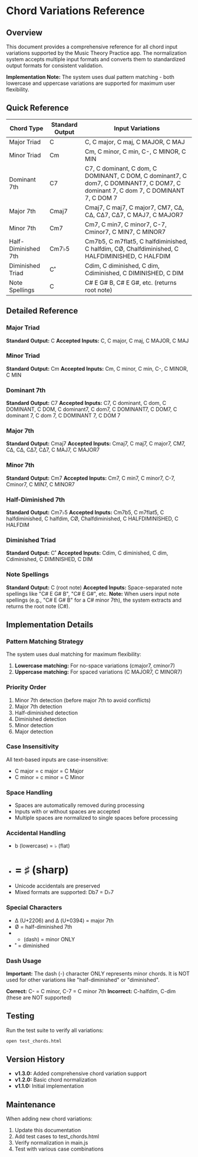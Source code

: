 # Chord Variations Reference

## Overview

This document provides a comprehensive reference for all chord input variations supported by the Music Theory Practice app. The normalization system accepts multiple input formats and converts them to standardized output formats for consistent validation.

**Implementation Note:** The system uses dual pattern matching - both lowercase and uppercase variations are supported for maximum user flexibility.

## Quick Reference

| Chord Type | Standard Output | Input Variations |
|------------|----------------|------------------|
| Major Triad | C | C, C major, C maj, C MAJOR, C MAJ |
| Minor Triad | Cm | Cm, C minor, C min, C-, C MINOR, C MIN |
| Dominant 7th | C7 | C7, C dominant, C dom, C DOMINANT, C DOM, C dominant7, C dom7, C DOMINANT7, C DOM7, C dominant 7, C dom 7, C DOMINANT 7, C DOM 7 |
| Major 7th | Cmaj7 | Cmaj7, C maj7, C major7, CM7, C∆, CΔ, C∆7, CΔ7, C MAJ7, C MAJOR7 |
| Minor 7th | Cm7 | Cm7, C min7, C minor7, C-7, Cminor7, C MIN7, C MINOR7 |
| Half-Diminished 7th | Cm7♭5 | Cm7b5, C m7flat5, C halfdiminished, C halfdim, CØ, Chalfdiminished, C HALFDIMINISHED, C HALFDIM |
| Diminished Triad | C˚ | Cdim, C diminished, C dim, Cdiminished, C DIMINISHED, C DIM |
| Note Spellings | C | C# E G# B, C# E G#, etc. (returns root note) |

## Detailed Reference

### Major Triad
**Standard Output:** C
**Accepted Inputs:** C, C major, C maj, C MAJOR, C MAJ

### Minor Triad  
**Standard Output:** Cm
**Accepted Inputs:** Cm, C minor, C min, C-, C MINOR, C MIN

### Dominant 7th
**Standard Output:** C7
**Accepted Inputs:** C7, C dominant, C dom, C DOMINANT, C DOM, C dominant7, C dom7, C DOMINANT7, C DOM7, C dominant 7, C dom 7, C DOMINANT 7, C DOM 7

### Major 7th
**Standard Output:** Cmaj7
**Accepted Inputs:** Cmaj7, C maj7, C major7, CM7, C∆, CΔ, C∆7, CΔ7, C MAJ7, C MAJOR7

### Minor 7th
**Standard Output:** Cm7
**Accepted Inputs:** Cm7, C min7, C minor7, C-7, Cminor7, C MIN7, C MINOR7

### Half-Diminished 7th
**Standard Output:** Cm7♭5
**Accepted Inputs:** Cm7b5, C m7flat5, C halfdiminished, C halfdim, CØ, Chalfdiminished, C HALFDIMINISHED, C HALFDIM

### Diminished Triad
**Standard Output:** C˚
**Accepted Inputs:** Cdim, C diminished, C dim, Cdiminished, C DIMINISHED, C DIM

### Note Spellings
**Standard Output:** C (root note)
**Accepted Inputs:** Space-separated note spellings like "C# E G# B", "C# E G#", etc.
**Note:** When users input note spellings (e.g., "C# E G# B" for a C# minor 7th), the system extracts and returns the root note (C#).

## Implementation Details

### Pattern Matching Strategy
The system uses dual matching for maximum flexibility:

1. **Lowercase matching:** For no-space variations (cmajor7, cminor7)
2. **Uppercase matching:** For spaced variations (C MAJOR7, C MINOR7)

### Priority Order
1. Minor 7th detection (before major 7th to avoid conflicts)
2. Major 7th detection
3. Half-diminished detection
4. Diminished detection
5. Minor detection
6. Major detection

### Case Insensitivity
All text-based inputs are case-insensitive:
- C major = c major = C Major
- C minor = c minor = C Minor

### Space Handling
- Spaces are automatically removed during processing
- Inputs with or without spaces are accepted
- Multiple spaces are normalized to single spaces before processing

### Accidental Handling
- b (lowercase) = ♭ (flat)
- # = ♯ (sharp)
- Unicode accidentals are preserved
- Mixed formats are supported: Db7 = D♭7

### Special Characters
- ∆ (U+2206) and Δ (U+0394) = major 7th
- Ø = half-diminished 7th
- - (dash) = minor ONLY
- ˚ = diminished

### Dash Usage
**Important:** The dash (-) character ONLY represents minor chords. It is NOT used for other variations like "half-diminished" or "diminished".

**Correct:** C- = C minor, C-7 = C minor 7th
**Incorrect:** C-halfdim, C-dim (these are NOT supported)

## Testing

Run the test suite to verify all variations:
```bash
open test_chords.html
```

## Version History

- **v1.3.0:** Added comprehensive chord variation support
- **v1.2.0:** Basic chord normalization
- **v1.1.0:** Initial implementation

## Maintenance

When adding new chord variations:
1. Update this documentation
2. Add test cases to test_chords.html
3. Verify normalization in main.js
4. Test with various case combinations 